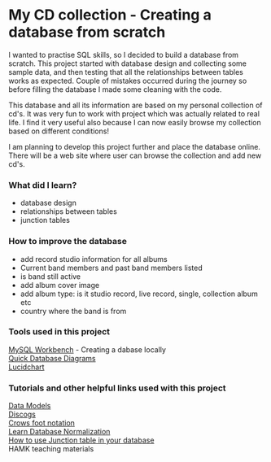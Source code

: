 # My CD collection - Creating a database from scratch

I wanted to practise SQL skills, so I decided to build a database from scratch. This project started with database design and collecting some sample data, and then testing that all the relationships between tables works as expected. Couple of mistakes occurred during the journey so before filling the database I made some cleaning with the code.  

This database and all its information are based on my personal collection of cd's. It was very fun to work with project which was actually related to real life. I find it very useful also because I can now easily browse my collection based on different conditions!  

I am planning to develop this project further and place the database online. There will be a web site where user can browse the collection and add new cd's.

### What did I learn? 
* database design
* relationships between tables
* junction tables

### How to improve the database
* add record studio information for all albums
* Current band members and past band members listed
* is band still active
* add album cover image
* add album type: is it studio record, live record, single, collection album etc
* country where the band is from


### Tools used in this project
[MySQL Workbench](https://www.mysql.com/products/workbench/) - Creating a dabase locally  
[Quick Database Diagrams]()  
[Lucidchart](https://www.lucidchart.com/)  

### Tutorials and other helpful links used with this project
[Data Models](https://databases.biz/data-models/)  
[Discogs](https://www.discogs.com/)  
[Crows foot notation](https://www.freecodecamp.org/news/crows-foot-notation-relationship-symbols-and-how-to-read-diagrams/)  
[Learn Database Normalization](https://www.youtube.com/watch?v=GFQaEYEc8_8)  
[How to use Junction table in your database](https://www.youtube.com/watch?v=O4JDCFKnzPo)  
HAMK teaching materials

